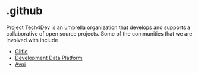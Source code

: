 # .github

Project Tech4Dev is an umbrella organization that develops and supports a collaborative of open source projects. Some of the communities that we are involved with include

* [Glific](https://github.com/glific/)
* [Development Data Platform](https://github.com/DevDataPlatform?view_as=public)
* [Avni](https://github.com/avniproject)
